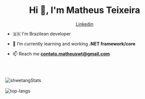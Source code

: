 <h1 align="center">Hi 👋, I'm Matheus Teixeira</h1>  

<p align="center">
   <a href="https://www.linkedin.com/in/matheus-teixeira-43b9821b8/">Linkedin</a>
<p>

-  🇧🇷 I'm Brazilean developer

- 🌱 I’m currently learning and working **.NET framework/core**  
  
- 📫 Reach me **contato.matheuswt@gmail.com**  
<br />
<br />
<p>
  <img src="https://github-readme-stats.vercel.app/api?username=Meiteusz&theme=dark&show_icons=true" alt="shwetangStats" />  
  <br />
  <br />
  <img src="https://github-readme-stats.vercel.app/api/top-langs/?username=Meiteusz&layout=compact&theme=dark" alt="top-langs" />
</p>
